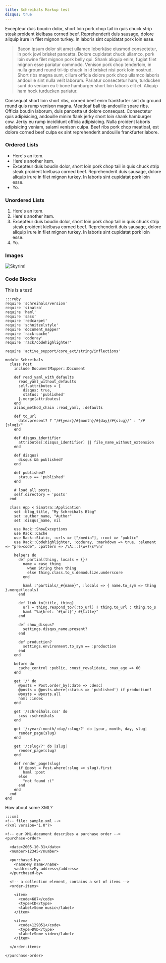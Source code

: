 ```yaml
---
title: Schreihals Markup test
disqus: true
---
```


Excepteur duis boudin dolor, short loin pork chop tail in quis chuck strip steak proident kielbasa corned beef. Reprehenderit duis sausage, dolore aliquip irure in filet mignon turkey. In laboris sint cupidatat pork loin esse.

> Bacon ipsum dolor sit amet ullamco leberkäse eiusmod consectetur, in pork jowl brisket pancetta. Dolore cupidatat chuck ullamco, pork loin swine filet mignon pork belly qui. Shank aliquip enim, fugiat filet mignon esse pariatur commodo. Venison pork chop tenderloin, in nulla ground round tri-tip chuck in id brisket nisi pork loin nostrud. Short ribs magna sunt, cillum officia dolore pork chop ullamco laboris andouille sint nulla velit laborum. Pariatur consectetur ham, turducken sunt do veniam eu t-bone hamburger short loin laboris elit et. Aliquip ham hock turducken pariatur.

Consequat short loin short ribs, corned beef enim frankfurter sint do ground round quis rump venison magna. Meatloaf ball tip andouille spare ribs. Officia boudin laborum, duis pancetta ut dolore consequat. Consectetur quis adipisicing, andouille minim flank jerky short loin shank hamburger cow. Jerky eu rump incididunt officia adipisicing. Nulla proident laboris adipisicing veniam, salami venison culpa. Beef ribs pork chop meatloaf, est dolore corned beef culpa ex sint reprehenderit andouille frankfurter labore.

### Ordered Lists

* Here's an item.
* Here's another item.
* Excepteur duis boudin dolor, short loin pork chop tail in quis chuck strip steak proident kielbasa corned beef. Reprehenderit duis sausage, dolore aliquip irure in filet mignon turkey. In laboris sint cupidatat pork loin esse.
* Yo.

### Unordered Lists

1. Here's an item.
2. Here's another item.
3. Excepteur duis boudin dolor, short loin pork chop tail in quis chuck strip steak proident kielbasa corned beef. Reprehenderit duis sausage, dolore aliquip irure in filet mignon turkey. In laboris sint cupidatat pork loin esse.
4. Yo.

### Images

![Skyrim!](http://almanach.scharesoft.de/images/d/df/Skyrim_Screenshot_Mammut.jpg)

### Code Blocks

This is a test!

    :::ruby
    require 'schreihals/version'
    require 'sinatra'
    require 'haml'
    require 'sass'
    require 'redcarpet'
    require 'schnitzelstyle'
    require 'document_mapper'
    require 'rack-cache'
    require 'coderay'
    require 'rack/codehighlighter'

    require 'active_support/core_ext/string/inflections'

    module Schreihals
      class Post
        include DocumentMapper::Document

        def read_yaml_with_defaults
          read_yaml_without_defaults
          self.attributes = {
            disqus: true,
            status: 'published'
          }.merge(attributes)
        end
        alias_method_chain :read_yaml, :defaults

        def to_url
          date.present? ? "/#{year}/#{month}/#{day}/#{slug}/" : "/#{slug}/"
        end

        def disqus_identifier
          attributes[:disqus_identifier] || file_name_without_extension
        end

        def disqus?
          disqus && published?
        end

        def published?
          status == 'published'
        end

        # load all posts.
        self.directory = 'posts'
      end

      class App < Sinatra::Application
        set :blog_title, "My Schreihals Blog"
        set :author_name, "Author"
        set :disqus_name, nil

        use Rack::ShowExceptions
        use Rack::Cache
        use Rack::Static, :urls => ["/media"], :root => "public"
        use Rack::Codehighlighter, :coderay, :markdown => true, :element => "pre>code", :pattern => /\A:::(\w+)\s*\n/

        helpers do
          def partial(thing, locals = {})
            name = case thing
              when String then thing
              else thing.class.to_s.demodulize.underscore
            end

            haml :"partials/_#{name}", :locals => { name.to_sym => thing }.merge(locals)
          end

          def link_to(title, thing)
            url = thing.respond_to?(:to_url) ? thing.to_url : thing.to_s
            haml "%a{href: '#{url}'} #{title}"
          end

          def show_disqus?
            settings.disqus_name.present?
          end

          def production?
            settings.environment.to_sym == :production
          end
        end

        before do
          cache_control :public, :must_revalidate, :max_age => 60
        end

        get '/' do
          @posts = Post.order_by(:date => :desc)
          @posts = @posts.where(:status => 'published') if production?
          @posts = @posts.all
          haml :index
        end

        get '/schreihals.css' do
          scss :schreihals
        end

        get '/:year/:month/:day/:slug/?' do |year, month, day, slug|
          render_page(slug)
        end

        get '/:slug/?' do |slug|
          render_page(slug)
        end

        def render_page(slug)
          if @post = Post.where(:slug => slug).first
            haml :post
          else
            "not found :("
          end
        end
      end
    end

How about some XML?

    :::xml
    <!-- file: sample.xml -->
    <?xml version="1.0"?>

    <!-- our XML-document describes a purchase order -->
    <purchase-order>

      <date>2005-10-31</date>
      <number>12345</number>

      <purchased-by>
        <name>My name</name>
        <address>My address</address>
      </purchased-by>

      <!-- a collection element, contains a set of items -->
      <order-items>

        <item>
          <code>687</code>
          <type>CD</type>
          <label>Some music</label>
        </item>

        <item>
          <code>129851</code>
          <type>DVD</type>
          <label>Some video</label>
        </item>

      </order-items>

    </purchase-order>
